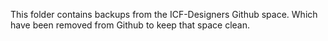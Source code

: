 This folder contains backups from the ICF-Designers Github space. Which have been removed from Github to keep that space clean. 